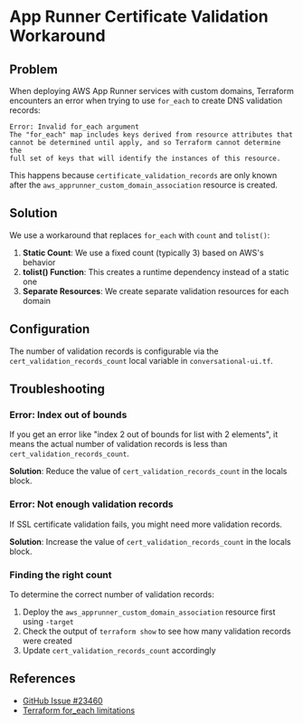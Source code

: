 # App Runner Certificate Validation Workaround

## Problem
When deploying AWS App Runner services with custom domains, Terraform encounters an error when trying to use `for_each` to create DNS validation records:

```
Error: Invalid for_each argument
The "for_each" map includes keys derived from resource attributes that
cannot be determined until apply, and so Terraform cannot determine the
full set of keys that will identify the instances of this resource.
```

This happens because `certificate_validation_records` are only known after the `aws_apprunner_custom_domain_association` resource is created.

## Solution
We use a workaround that replaces `for_each` with `count` and `tolist()`:

1. **Static Count**: We use a fixed count (typically 3) based on AWS's behavior
2. **tolist() Function**: This creates a runtime dependency instead of a static one
3. **Separate Resources**: We create separate validation resources for each domain

## Configuration
The number of validation records is configurable via the `cert_validation_records_count` local variable in `conversational-ui.tf`.

## Troubleshooting

### Error: Index out of bounds
If you get an error like "index 2 out of bounds for list with 2 elements", it means the actual number of validation records is less than `cert_validation_records_count`.

**Solution**: Reduce the value of `cert_validation_records_count` in the locals block.

### Error: Not enough validation records
If SSL certificate validation fails, you might need more validation records.

**Solution**: Increase the value of `cert_validation_records_count` in the locals block.

### Finding the right count
To determine the correct number of validation records:
1. Deploy the `aws_apprunner_custom_domain_association` resource first using `-target`
2. Check the output of `terraform show` to see how many validation records were created
3. Update `cert_validation_records_count` accordingly

## References
- [GitHub Issue #23460](https://github.com/hashicorp/terraform-provider-aws/issues/23460)
- [Terraform for_each limitations](https://www.terraform.io/language/meta-arguments/for_each#limitations-on-values-used-in-for_each) 